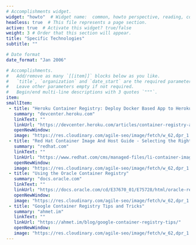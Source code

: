 ```yaml
---
# Accomplishments widget.
widget: "howto"  # Widget name:  common, howto perspective, reading, cd-with-jenkins-and-docker  etc
headless: true  # This file represents a page section.
active: true  # Activate this widget? true/false
weight: 3 # Order that this section will appear.
title: "Specific Technologies"
subtitle: ""

# Date format
date_format: "Jan 2006"

# Accomplishments.
#   Add/remove as many `[[item]]` blocks below as you like.
#   `title`, `organization` and `date_start` are the required parameters.
#   Leave other parameters empty if not required.
#   Begin/end multi-line descriptions with 3 quotes `"""`.
item:
smallItem: 
 - title: "Heroku Container Registry: Deploy Docker Based App to Heroku"
   summary: "devcenter.heroku.com"
   linkText: ""
   linkUrl: "https://devcenter.heroku.com/articles/container-registry-and-runtime"
   openNewWindow: 
   image: "https://res.cloudinary.com/agile-seo/image/fetch/w_62,dpr_1.0,d_blank_am8gzx.png/https%3A%2F%2Flogo.clearbit.com%2Fdevcenter.heroku.com%3Fsize%3D250" 
 - title: "Red Hat Container Image And Host Guide - Selecting the Right Container Images and Hosts"
   summary: "redhat.com"
   linkText: ""
   linkUrl: "https://www.redhat.com/cms/managed-files/li-container-image-host-guide-tech-detail-f8326kc-201708-en.pdf"
   openNewWindow: 
   image: "https://res.cloudinary.com/agile-seo/image/fetch/w_62,dpr_1.0,d_blank_am8gzx.png/https%3A%2F%2Flogo.clearbit.com%2Fredhat.com%3Fsize%3D250" 
 - title: "Using the Oracle Container Registry"
   summary: "docs.oracle.com"
   linkText: ""
   linkUrl: "https://docs.oracle.com/cd/E37670_01/E75728/html/oracle-registry-server.html"
   openNewWindow: 
   image: "https://res.cloudinary.com/agile-seo/image/fetch/w_62,dpr_1.0,d_blank_am8gzx.png/https%3A%2F%2Flogo.clearbit.com%2Fdocs.oracle.com%3Fsize%3D250" 
 - title: "Google Container Registry Tips and Tricks"
   summary: "ahmet.im"
   linkText: ""
   linkUrl: "https://ahmet.im/blog/google-container-registry-tips/"
   openNewWindow: 
   image: "https://res.cloudinary.com/agile-seo/image/fetch/w_62,dpr_1.0,d_blank_am8gzx.png/https%3A%2F%2Flogo.clearbit.com%2Fahmet.im%3Fsize%3D250" 
---
```


